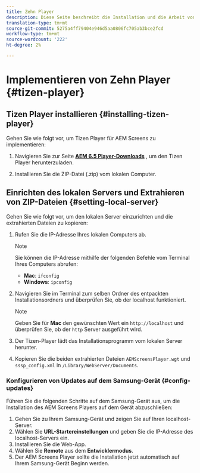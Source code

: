 ```yaml
---
title: Zehn Player
description: Diese Seite beschreibt die Installation und die Arbeit von Tizen Player.
translation-type: tm+mt
source-git-commit: 5275a4ff79404e946d5aa0806fc705ab3bce2fcd
workflow-type: tm+mt
source-wordcount: '222'
ht-degree: 2%

---
```



# Implementieren von Zehn Player {#tizen-player}

## Tizen Player installieren {#installing-tizen-player}

Gehen Sie wie folgt vor, um Tizen Player für AEM Screens zu implementieren:

1. Navigieren Sie zur Seite [**AEM 6.5 Player-Downloads**](https://download.macromedia.com/screens/) , um den Tizen Player herunterzuladen.

1. Installieren Sie die ZIP-Datei (.zip) vom lokalen Computer.

## Einrichten des lokalen Servers und Extrahieren von ZIP-Dateien {#setting-local-server}

Gehen Sie wie folgt vor, um den lokalen Server einzurichten und die extrahierten Dateien zu kopieren:

1. Rufen Sie die IP-Adresse Ihres lokalen Computers ab.

   >[!NOTE]
   >Sie können die IP-Adresse mithilfe der folgenden Befehle vom Terminal Ihres Computers abrufen:
   >* **Mac**: `ifconfig`
   >* **Windows**: `ipconfig`


1. Navigieren Sie im Terminal zum selben Ordner des entpackten Installationsordners und überprüfen Sie, ob der localhost funktioniert.

   >[!NOTE]
   >Geben Sie für **Mac** den gewünschten Wert ein `http://localhost` und überprüfen Sie, ob der `http` Server ausgeführt wird.

1. Der Tizen-Player lädt das Installationsprogramm vom lokalen Server herunter.

1. Kopieren Sie die beiden extrahierten Dateien `AEMScreensPlayer.wgt` und `sssp_config.xml` in `/Library/WebServer/Documents`.

### Konfigurieren von Updates auf dem Samsung-Gerät {#config-updates}

Führen Sie die folgenden Schritte auf dem Samsung-Gerät aus, um die Installation des AEM Screens Players auf dem Gerät abzuschließen:

1. Gehen Sie zu Ihrem Samsung-Gerät und zeigen Sie auf Ihren localhost-Server.
1. Wählen Sie **URL-Startereinstellungen** und geben Sie die IP-Adresse des localhost-Servers ein.
1. Installieren Sie die Web-App.
1. Wählen Sie **Remote** aus dem **Entwicklermodus**.
1. Der AEM Screens Player sollte die Installation jetzt automatisch auf Ihrem Samsung-Gerät Beginn werden.


